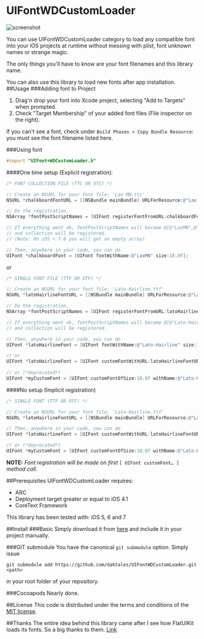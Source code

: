 UIFontWDCustomLoader
======
![screenshot](Media/Screenshot-iOS7.png)

You can use UIFontWDCustomLoader category to load any compatible font into your iOS projects at runtime without messing with plist, font unknown names or strange magic.

The only things you'll have to know are your font filenames and this library name.

You can also use this library to load new fonts after app installation. 
##Usage
###Adding font to Project
1. Drag'n drop your font into Xcode project, selecting "Add to Targets" when prompted.
2. Check "Target Membership" of your added font files (File inspector on the right).

If you can't see a font, check under `Build Phases > Copy Bundle Resource`: you must see the font filename listed here.

###Using font

```objective-c
#import "UIFont+WDCustomLoader.h"
```

####One time setup (Explicit registration):

```objective-c
/* FONT COLLECTION FILE (TTC OR OTC) */

// Create an NSURL for your font file: 'Lao MN.ttc'
NSURL *chalkboardFontURL = [[NSBundle mainBundle] URLForResource:@"Lao MN" withExtension:@"ttc"]];

// Do the registration.
NSArray *fontPostScriptNames = [UIFont registerFontFromURL:chalkboardFontURL];

// If everything went ok, fontPostScriptNames will become @[@"LaoMN",@"LaoMN-Bold"] 
// and collection will be registered.
// (Note: On iOS < 7.0 you will get an empty array)

// Then, anywhere in your code, you can do
UIFont *chalkboardFont = [UIFont fontWithName:@"LaoMN" size:18.0f];
```

or    
    
```objective-c
/* SINGLE FONT FILE (TTF OR OTF) */

// Create an NSURL for your font file: 'Lato-Hairline.ttf'
NSURL *latoHairlineFontURL = [[NSBundle mainBundle] URLForResource:@"Lato-Hairline" withExtension:@"ttf"]];

// Do the registration.
NSArray *fontPostScriptNames = [UIFont registerFontFromURL:latoHairlineFontURL];

// If everything went ok, fontPostScriptNames will become @[@"Lato-Hairline"] 
// and collection will be registered.

// Then, anywhere in your code, you can do
UIFont *latoHairlineFont = [UIFont fontWithName:@"Lato-Hairline" size:18.0f];

// or
UIFont *latoHairlineFont = [UIFont customFontWithURL:latoHairlineFontURL size:18.0f];
    
// or (*deprecated*)
UIFont *myCustomFont = [UIFont customFontOfSize:18.0f withName:@"Lato-Hairline" withExtension:@"ttf"];
```

####No setup (Implicit registration)

```objective-c
/* SINGLE FONT (TTF OR OTF) */

// Create an NSURL for your font file: 'Lato-Hairline.ttf'
NSURL *latoHairlineFontURL = [[NSBundle mainBundle] URLForResource:@"Lato-Hairline" withExtension:@"ttf"]];

// Then, anywhere in your code, you can do
UIFont *latoHairlineFont = [UIFont customFontWithURL:latoHairlineFontURL size:18.0f];

// or (*deprecated*)
UIFont *myCustomFont = [UIFont customFontOfSize:18.0f withName:@"Lato-Hairline" withExtension:@"ttf"];
```

**NOTE:** *Font registration will be made on first* `[ UIFont customFont… ]` *method call.*

##Prerequisites
UIFontWDCustomLoader requires:

- ARC
- Deployment target greater or equal to iOS 4.1
- CoreText Framework

This library has been tested with: iOS 5, 6 and 7

##Install
###Basic
Simply download it from [here](https://github.com/daktales/UIFontWDCustomLoader/archive/master.zip) and include it in your project manually.

###GIT submodule
You have the canonical `git submodule` option. Simply issue

    git submodule add https://github.com/daktales/UIFontWDCustomLoader.git <path>

in your root folder of your repository.

###Cocoapods
Nearly done.

##License
This code is distributed under the terms and conditions of the [MIT license](LICENSE). 

##Thanks
The entire idea behind this library came after I see how FlatUIKit loads its fonts. So a big thanks to them. [Link](https://github.com/Grouper/FlatUIKit)